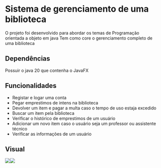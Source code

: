 # Sistema de gerenciamento de uma biblioteca
O projeto foi desenvolvido para abordar os temas de Programação orientada a objeto em java
Tem como core o gerenciamento completo de uma biblioteca

## Dependências
Possuir o java 20 que contenha o JavaFX

## Funcionalidades
+ Registar e logar uma conta
+ Pegar emprestimos de intens na biblioteca
+ Devolver um item e pagar a multa caso o tempo de uso estaja excedido
+ Buscar um item pela biblioteca
+ Verificar o histórico de emprestimos de um usuário
+ Adicionar um novo item caso o usuário seja um professor ou assistente técnico
+ Verificar as informações de um usuário

## Visual
<div align="center" style="display: flex">
  <img heigh="500em" src="https://github.com/T4vexx/GerenciamentoBibliotecaVisualFx/assets/68335367/8524f90b-3faa-433c-a765-07fb869867d5" />
  <img heigh="500em" src="https://github.com/T4vexx/GerenciamentoBibliotecaVisualFx/assets/68335367/49fb856c-7a34-4c07-9e3e-b6cfed4bdf24" />
</div>
